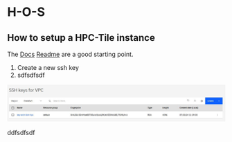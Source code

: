 # H-O-S
## How to setup a HPC-Tile instance

The [Docs](https://cloud.ibm.com/docs/allowlist/hpc-service?topic=hpc-service-overview)
[Readme](https://cloud.ibm.com/catalog/architecture/deploy-arch-ibm-hpc-bf3c07f8-5a62-4289-8ea0-94dbb2b410e6-global/readme/terraform/terraform/abed6d29-ff41-47d8-9ed6-afc3f8131821-global) are a good starting point.

1. Create a new ssh key
1. sdfsdfsdf

![Create key!](/img/img00.jpg)


ddfsdfsdf
